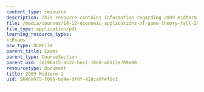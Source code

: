 ```yaml
---
content_type: resource
description: This resource contains information regarding 2009 midterm 1.
file: /media/courses/14-12-economic-applications-of-game-theory-fall-2012/5646a975f098bd4edf0f418ca9fef5c1_MIT14_12F12_midterm1_2009.pdf
file_type: application/pdf
learning_resource_types:
- Exams
ocw_type: OCWFile
parent_title: Exams
parent_type: CourseSection
parent_uid: 3619ba15-a532-bec2-1868-a6113e789a80
resourcetype: Document
title: 2009 Midterm 1
uid: 5646a975-f098-bd4e-df0f-418ca9fef5c1
---
```

